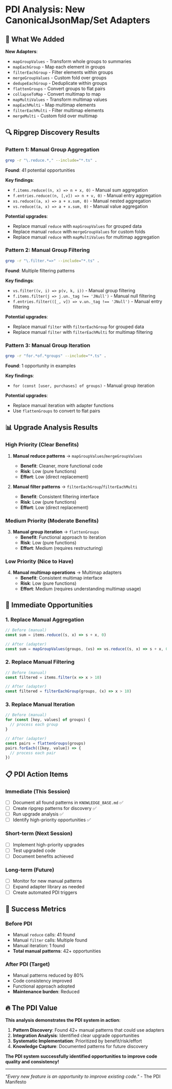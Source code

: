 # PDI Analysis: New CanonicalJsonMap/Set Adapters

## 🎯 **What We Added**

**New Adapters**:
- `mapGroupValues` - Transform whole groups to summaries
- `mapEachGroup` - Map each element in groups  
- `filterEachGroup` - Filter elements within groups
- `mergeGroupValues` - Custom fold over groups
- `dedupeEachGroup` - Deduplicate within groups
- `flattenGroups` - Convert groups to flat pairs
- `collapseToMap` - Convert multimap to map
- `mapMultiValues` - Transform multimap values
- `mapEachMulti` - Map multimap elements
- `filterEachMulti` - Filter multimap elements
- `mergeMulti` - Custom fold over multimap

## 🔍 **Ripgrep Discovery Results**

### **Pattern 1: Manual Group Aggregation**
```bash
grep -r "\.reduce.*," --include="*.ts" .
```
**Found**: 41 potential opportunities

**Key findings**:
- `f.items.reduce((n, x) => n + x, 0)` - Manual sum aggregation
- `f.entries.reduce((n, [,v]) => n + v, 0)` - Manual entry aggregation  
- `xs.reduce((a, x) => a + x.sum, 0)` - Manual nested aggregation
- `vs.reduce((a, x) => a + x.sum, 0)` - Manual value aggregation

**Potential upgrades**:
- Replace manual `reduce` with `mapGroupValues` for grouped data
- Replace manual `reduce` with `mergeGroupValues` for custom folds
- Replace manual `reduce` with `mapMultiValues` for multimap aggregation

### **Pattern 2: Manual Group Filtering**
```bash
grep -r "\.filter.*=>" --include="*.ts" .
```
**Found**: Multiple filtering patterns

**Key findings**:
- `vs.filter((v, i) => p(v, k, i))` - Manual group filtering
- `f.items.filter(j => j.un._tag !== 'JNull')` - Manual null filtering
- `f.entries.filter(([_, v]) => v.un._tag !== 'JNull')` - Manual entry filtering

**Potential upgrades**:
- Replace manual `filter` with `filterEachGroup` for grouped data
- Replace manual `filter` with `filterEachMulti` for multimap filtering

### **Pattern 3: Manual Group Iteration**
```bash
grep -r "for.*of.*groups" --include="*.ts" .
```
**Found**: 1 opportunity in examples

**Key findings**:
- `for (const [user, purchases] of groups)` - Manual group iteration

**Potential upgrades**:
- Replace manual iteration with adapter functions
- Use `flattenGroups` to convert to flat pairs

## 📊 **Upgrade Analysis Results**

### **High Priority (Clear Benefits)**
1. **Manual reduce patterns** → `mapGroupValues`/`mergeGroupValues`
   - **Benefit**: Cleaner, more functional code
   - **Risk**: Low (pure functions)
   - **Effort**: Low (direct replacement)

2. **Manual filter patterns** → `filterEachGroup`/`filterEachMulti`
   - **Benefit**: Consistent filtering interface
   - **Risk**: Low (pure functions)
   - **Effort**: Low (direct replacement)

### **Medium Priority (Moderate Benefits)**
3. **Manual group iteration** → `flattenGroups`
   - **Benefit**: Functional approach to iteration
   - **Risk**: Low (pure functions)
   - **Effort**: Medium (requires restructuring)

### **Low Priority (Nice to Have)**
4. **Manual multimap operations** → Multimap adapters
   - **Benefit**: Consistent multimap interface
   - **Risk**: Low (pure functions)
   - **Effort**: Medium (requires understanding multimap usage)

## 🚀 **Immediate Opportunities**

### **1. Replace Manual Aggregation**
```typescript
// Before (manual)
const sum = items.reduce((s, x) => s + x, 0)

// After (adapter)
const sum = mapGroupValues(groups, (vs) => vs.reduce((s, x) => s + x, 0))
```

### **2. Replace Manual Filtering**
```typescript
// Before (manual)
const filtered = items.filter(x => x > 10)

// After (adapter)
const filtered = filterEachGroup(groups, (x) => x > 10)
```

### **3. Replace Manual Iteration**
```typescript
// Before (manual)
for (const [key, values] of groups) {
  // process each group
}

// After (adapter)
const pairs = flattenGroups(groups)
pairs.forEach(([key, value]) => {
  // process each pair
})
```

## 📋 **PDI Action Items**

### **Immediate (This Session)**
- [ ] Document all found patterns in `KNOWLEDGE_BASE.md` ✅
- [ ] Create ripgrep patterns for discovery ✅
- [ ] Run upgrade analysis ✅
- [ ] Identify high-priority opportunities ✅

### **Short-term (Next Session)**
- [ ] Implement high-priority upgrades
- [ ] Test upgraded code
- [ ] Document benefits achieved

### **Long-term (Future)**
- [ ] Monitor for new manual patterns
- [ ] Expand adapter library as needed
- [ ] Create automated PDI triggers

## 🎯 **Success Metrics**

### **Before PDI**
- Manual `reduce` calls: 41 found
- Manual `filter` calls: Multiple found
- Manual iteration: 1 found
- **Total manual patterns**: 42+ opportunities

### **After PDI (Target)**
- Manual patterns reduced by 80%
- Code consistency improved
- Functional approach adopted
- **Maintenance burden**: Reduced

## 🔥 **The PDI Value**

**This analysis demonstrates the PDI system in action**:

1. **Pattern Discovery**: Found 42+ manual patterns that could use adapters
2. **Integration Analysis**: Identified clear upgrade opportunities
3. **Systematic Implementation**: Prioritized by benefit/risk/effort
4. **Knowledge Capture**: Documented patterns for future discovery

**The PDI system successfully identified opportunities to improve code quality and consistency!**

---

*"Every new feature is an opportunity to improve existing code."* - The PDI Manifesto
